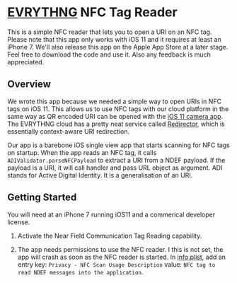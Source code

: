 # [EVRYTHNG](https://evrythng.com) NFC Tag Reader

This is a simple NFC reader that lets you to open a URI on an NFC tag. Please note that this app only works with iOS 11 and it requires at least an iPhone 7.  We'll also release this app on the Apple App Store at a later stage. Feel free to download the code and use it. Also any feedback is much appreciated.

## Overview

We wrote this app because we needed a simple way to open URIs in NFC tags on iOS 11. This allows us to use NFC tags with our cloud platform in the same way as QR encoded URI can be opened with the [iOS 11 camera app](https://developers.evrythng.com/docs/ios-native-qr-capabilities). The EVRYTHNG cloud has a pretty neat service called [Redirector](https://developers.evrythng.com/reference#redirector), which is essentially context-aware URI redirection.

Our app is a barebone iOS single view app that starts scanning for NFC tags on startup. When the app reads an NFC tag, it calls `ADIValidator.parseNFCPayload` to extract a URI from a NDEF payload. If the payload is a URI, it will call handler and pass  URL object as argument. ADI stands for Active Digital Identity. It is a generalisation of an URI.


## Getting Started

You will need at an iPhone 7 running iOS11 and a commerical developer license.

1. Activate the Near Field Communication Tag Reading capability.

2. The app needs permissions to use the NFC reader. I this is not set, the app will crash as soon as the NFC reader is started. In  [info.plist](), add an entry key: `Privacy - NFC Scan Usage Description`  value: `NFC tag to read NDEF messages into the application`.
